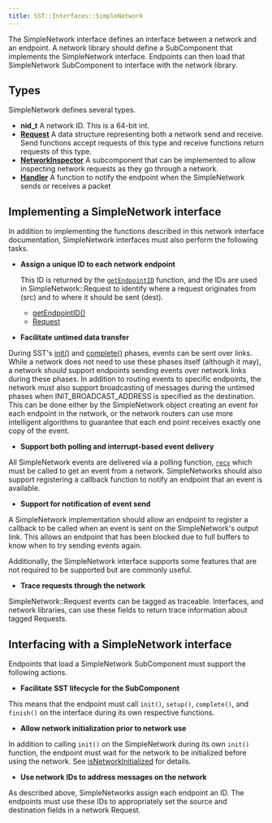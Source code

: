 ```yaml
---
title: SST::Interfaces::SimpleNetwork
---
```


The SimpleNetwork interface defines an interface between a network and an endpoint. A network library should define a SubComponent that implements the SimpleNetwork interface. Endpoints can then load that SimpleNetwork SubComponent to interface with the network library.

## Types
SimpleNetwork defines several types. 
* **nid_t** A network ID. This is a 64-bit int.
* [**Request**](Request) A data structure representing both a network send and receive. Send functions accept requests of this type and receive functions return requests of this type.
* [**NetworkInspector**](NetworkInspector) A subcomponent that can be implemented to allow inspecting network requests as they go through a network.
* [**Handler**](handler) A function to notify the endpoint when the SimpleNetwork sends or receives a packet


## Implementing a SimpleNetwork interface
In addition to implementing the functions described in this network interface documentation, SimpleNetwork interfaces must also perform the following tasks. 
* **Assign a unique ID to each network endpoint**

    This ID is returned by the [`getEndpointID`](getEndpointID) function, and the IDs are used in SimpleNetwork::Request to identify where a request originates from (src) and to where it should be sent (dest). 
    * [getEndpointID()](getEndpointID)
    * [Request](Request)
    
* **Facilitate untimed data transfer**

During SST's [init()](../../component/lifecycle/init) and [complete()](../../component/lifecycle/init) phases, events can be sent over links. While a network does not need to use these phases itself (although it may), a network *should* support endpoints sending events over network links during these phases. In addition to routing events to specific endpoints, the network must also support broadcasting of messages during the untimed phases when INIT_BROADCAST_ADDRESS is specified as the destination.  This can be done either by the SimpleNetwork object creating an event for each endpoint in the network, or the network routers can use more intelligent algorithms to guarantee that each end point receives exactly one copy of the event.

* **Support both polling and interrupt-based event delivery**

All SimpleNetwork events are delivered via a polling function, [`recv`](recv) which must be called to get an event from a network. SimpleNetworks should also support registering a callback function to notify an endpoint that an event is available. 

* **Support for notification of event send**

A SimpleNetwork implementation should allow an endpoint to register a callback to be called when an event is sent on the SimpleNetwork's output link.  This allows an endpoint that has been blocked due to full buffers to know when to try sending events again. 

Additionally, the SimpleNetwork interface supports some features that are not required to be supported but are commonly useful.
* **Trace requests through the network**

SimpleNetwork::Request events can be tagged as traceable. Interfaces, and network libraries, can use these fields to return trace information about tagged Requests.

## Interfacing with a SimpleNetwork interface
Endpoints that load a SimpleNetwork SubComponent must support the following actions.
* **Facilitate SST lifecycle for the SubComponent**

This means that the endpoint must call `init()`, `setup()`, `complete()`, and `finish()` on the interface during its own respective functions. 

* **Allow network initialization prior to network use**

In addition to calling `init()` on the SimpleNetwork during its own `init()` function, the endpoint must wait for the network to be initialized before using the network. See [isNetworkInitialized](isNetworkInitialized) for details.

* **Use network IDs to address messages on the network**

As described above, SimpleNetworks assign each endpoint an ID. The endpoints must use these IDs to appropriately set the source and destination fields in a network Request. 
